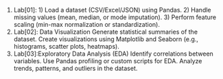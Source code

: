 1. Lab[01]: 1) Load a dataset (CSV/Excel/JSON) using Pandas.
         2) Handle missing values (mean, median, or mode imputation).
         3) Perform feature scaling (min-max normalization or standardization).
2.  Lab[02]: Data Visualization
Generate statistical summaries of the dataset.
Create visualizations using Matplotlib and Seaborn (e.g., histograms, scatter plots, heatmaps).         
 3. Lab[03]:Exploratory Data Analysis (EDA)
Identify correlations between variables.
Use Pandas profiling or custom scripts for EDA.
Analyze trends, patterns, and outliers in the dataset.
